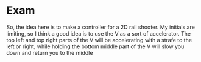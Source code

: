 # Exam
 

So, the idea here is to make a controller for a 2D rail shooter. My initials are limiting, so I think a good idea is to use the V as a sort of accelerator. The top left and top right parts of the V will be accelerating with a strafe to the left or right, while holding the bottom middle part of the V will slow you down and return you to the middle
